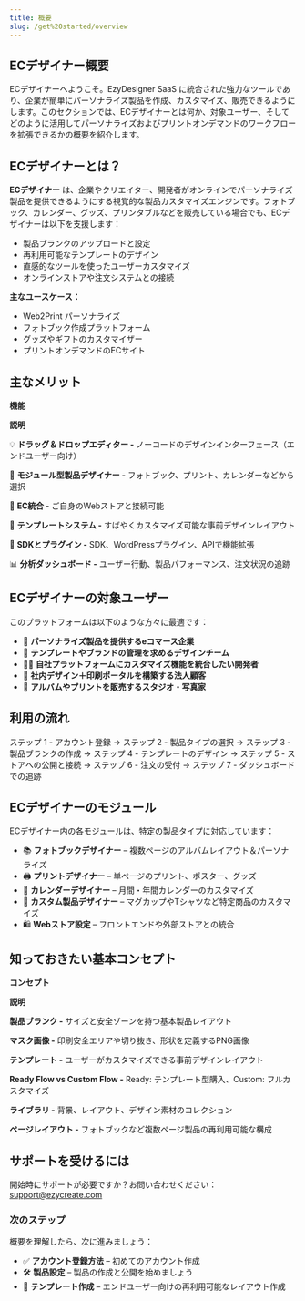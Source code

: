 ```yaml
---
title: 概要
slug: /get%20started/overview
---
```


## **ECデザイナー概要**

ECデザイナーへようこそ。EzyDesigner SaaS に統合された強力なツールであり、企業が簡単にパーソナライズ製品を作成、カスタマイズ、販売できるようにします。このセクションでは、ECデザイナーとは何か、対象ユーザー、そしてどのように活用してパーソナライズおよびプリントオンデマンドのワークフローを拡張できるかの概要を紹介します。

## **ECデザイナーとは？**

**ECデザイナー** は、企業やクリエイター、開発者がオンラインでパーソナライズ製品を提供できるようにする視覚的な製品カスタマイズエンジンです。フォトブック、カレンダー、グッズ、プリンタブルなどを販売している場合でも、ECデザイナーは以下を支援します：

* 製品ブランクのアップロードと設定
* 再利用可能なテンプレートのデザイン
* 直感的なツールを使ったユーザーカスタマイズ
* オンラインストアや注文システムとの接続

**主なユースケース：**

* Web2Print パーソナライズ
* フォトブック作成プラットフォーム
* グッズやギフトのカスタマイザー
* プリントオンデマンドのECサイト

## **主なメリット**

**機能**

**説明**

💡 **ドラッグ＆ドロップエディター -** ノーコードのデザインインターフェース（エンドユーザー向け）

🧩 **モジュール型製品デザイナー -** フォトブック、プリント、カレンダーなどから選択

🛒 **EC統合 -** ご自身のWebストアと接続可能

📐 **テンプレートシステム -** すばやくカスタマイズ可能な事前デザインレイアウト

🔌 **SDKとプラグイン -** SDK、WordPressプラグイン、APIで機能拡張

📊 **分析ダッシュボード -** ユーザー行動、製品パフォーマンス、注文状況の追跡

## **ECデザイナーの対象ユーザー**

このプラットフォームは以下のような方々に最適です：

* 🏪 **パーソナライズ製品を提供するeコマース企業**
* 🎨 **テンプレートやブランドの管理を求めるデザインチーム**
* 🧑‍💻 **自社プラットフォームにカスタマイズ機能を統合したい開発者**
* 🏢 **社内デザイン＋印刷ポータルを構築する法人顧客**
* 📸 **アルバムやプリントを販売するスタジオ・写真家**

## **利用の流れ**

ステップ 1 - アカウント登録 → ステップ 2 - 製品タイプの選択 → ステップ 3 - 製品ブランクの作成 → ステップ 4 - テンプレートのデザイン → ステップ 5 - ストアへの公開と接続 → ステップ 6 - 注文の受付 → ステップ 7 - ダッシュボードでの追跡

## **ECデザイナーのモジュール**

ECデザイナー内の各モジュールは、特定の製品タイプに対応しています：

* 📚 **フォトブックデザイナー** – 複数ページのアルバムレイアウト＆パーソナライズ
* 🖨️ **プリントデザイナー** – 単ページのプリント、ポスター、グッズ
* 📅 **カレンダーデザイナー** – 月間・年間カレンダーのカスタマイズ
* 🧩 **カスタム製品デザイナー** – マグカップやTシャツなど特定商品のカスタマイズ
* 🛍️ **Webストア設定** – フロントエンドや外部ストアとの統合

## **知っておきたい基本コンセプト**

**コンセプト**

**説明**

**製品ブランク -** サイズと安全ゾーンを持つ基本製品レイアウト

**マスク画像 -** 印刷安全エリアや切り抜き、形状を定義するPNG画像

**テンプレート -** ユーザーがカスタマイズできる事前デザインレイアウト

**Ready Flow vs Custom Flow -** Ready: テンプレート型購入、Custom: フルカスタマイズ

**ライブラリ -** 背景、レイアウト、デザイン素材のコレクション

**ページレイアウト -** フォトブックなど複数ページ製品の再利用可能な構成

## **サポートを受けるには**

開始時にサポートが必要ですか？お問い合わせください：support@ezycreate.com

### **次のステップ**

概要を理解したら、次に進みましょう：

* ✅ **アカウント登録方法** – 初めてのアカウント作成
* 🛠️ **製品設定** – 製品の作成と公開を始めましょう
* 🧩 **テンプレート作成** – エンドユーザー向けの再利用可能なレイアウト作成

